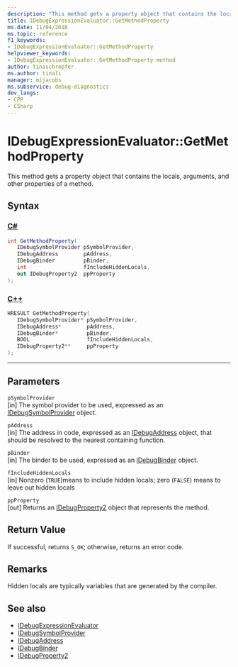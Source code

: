 ```yaml
---
description: "This method gets a property object that contains the locals, arguments, and other properties of a method."
title: IDebugExpressionEvaluator::GetMethodProperty
ms.date: 11/04/2016
ms.topic: reference
f1_keywords:
- IDebugExpressionEvaluator::GetMethodProperty
helpviewer_keywords:
- IDebugExpressionEvaluator::GetMethodProperty method
author: tinaschrepfer
ms.author: tinali
manager: mijacobs
ms.subservice: debug-diagnostics
dev_langs:
- CPP
- CSharp
---
```

# IDebugExpressionEvaluator::GetMethodProperty

This method gets a property object that contains the locals, arguments, and other properties of a method.

## Syntax

### [C#](#tab/csharp)
```csharp
int GetMethodProperty(
   IDebugSymbolProvider pSymbolProvider,
   IDebugAddress        pAddress,
   IDebugBinder         pBinder,
   int                  fIncludeHiddenLocals,
   out IDebugProperty2  ppProperty
);
```
### [C++](#tab/cpp)
```cpp
HRESULT GetMethodProperty( 
   IDebugSymbolProvider* pSymbolProvider,
   IDebugAddress*        pAddress,
   IDebugBinder*         pBinder,
   BOOL                  fIncludeHiddenLocals,
   IDebugProperty2**     ppProperty
);
```
---

## Parameters
`pSymbolProvider`\
[in] The symbol provider to be used, expressed as an [IDebugSymbolProvider](../../../extensibility/debugger/reference/idebugsymbolprovider.md) object.

`pAddress`\
[in] The address in code, expressed as an [IDebugAddress](../../../extensibility/debugger/reference/idebugaddress.md) object, that should be resolved to the nearest containing function.

`pBinder`\
[in] The binder to be used, expressed as an [IDebugBinder](../../../extensibility/debugger/reference/idebugbinder.md) object.

`fIncludeHiddenLocals`\
[in] Nonzero (`TRUE`)means to include hidden locals; zero (`FALSE`) means to leave out hidden locals

`ppProperty`\
[out] Returns an [IDebugProperty2](../../../extensibility/debugger/reference/idebugproperty2.md) object that represents the method.

## Return Value
 If successful, returns `S_OK`; otherwise, returns an error code.

## Remarks
 Hidden locals are typically variables that are generated by the compiler.

## See also
- [IDebugExpressionEvaluator](../../../extensibility/debugger/reference/idebugexpressionevaluator.md)
- [IDebugSymbolProvider](../../../extensibility/debugger/reference/idebugsymbolprovider.md)
- [IDebugAddress](../../../extensibility/debugger/reference/idebugaddress.md)
- [IDebugBinder](../../../extensibility/debugger/reference/idebugbinder.md)
- [IDebugProperty2](../../../extensibility/debugger/reference/idebugproperty2.md)
